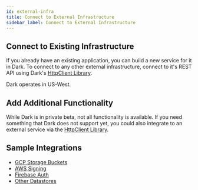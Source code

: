 ```yaml
---
id: external-infra
title: Connect to External Infrastructure
sidebar_label: Connect to External Infrastructure
---
```


## Connect to Existing Infrastructure

If you already have an existing application, you can build a new service for it in Dark. To connect to any other external infrastructure, connect to it's REST API using Dark's [HttpClient Library](/docs/httpclient).

Dark operates in US-West.

## Add Additional Functionality

While Dark is in private beta, not all functionality is available. If you need something that Dark does not support yet, you could also integrate to an external service via the [HttpClient Library](/docs/httpclient).

## Sample Integrations

- [GCP Storage Buckets](https://darklang.com/a/sample-gcpbucket)
- [AWS Signing](https://darklang.com/a/sample-aws-signing)
- [Firebase Auth](https://darklang.com/a/sample-firebaseauth)
- [Other Datastores](/docs/tutorials/external-db)
